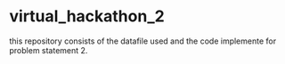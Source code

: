 # virtual_hackathon_2


this repository consists of the datafile used and the code implemente for problem statement 2.
